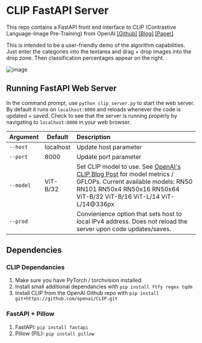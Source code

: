 # CLIP FastAPI Server

This repo contains a FastAPI front end interface to CLIP (Contrastive Language-Image Pre-Training) from OpenAI [[Github]](https://github.com/openai/CLIP) [[Blog]](https://openai.com/blog/clip/) [[Paper]](https://arxiv.org/abs/2103.00020)

This is intended to be a user-friendly demo of the algorithm capabilities. Just enter the categories into the textarea and drag + drop images into the drop zone. Then classification percentages appear on the right.

![image](https://user-images.githubusercontent.com/47000850/166162679-ce2bbe8a-47db-470e-bc9c-6090faa95e87.png)

## Running FastAPI Web Server

In the command prompt, use `python clip_server.py` to start the web server. By default it runs on `localhost:8000` and reloads whenever the code is updated + saved. Check to see that the server is running properly by navigating to `localhost:8000` in your web browser.

| Argument | Default | Description |
| --- | --- | :--- |
| `--host` | localhost |Update host parameter |
| `--port` | 8000 | Update port parameter |
| `--model` | ViT-B/32 |Set CLIP model to use.  See [OpenAI's CLIP Blog Post](https://openai.com/blog/clip/) for model metrics / GFLOPs. Current available models: RN50 RN101 RN50x4 RN50x16 RN50x64 ViT-B/32 ViT-B/16 ViT-L/14 ViT-L/14@336px
| `--prod` | | Convienience option that sets host to local IPv4 address. Does not reload the server upon code updates/saves. |

## Dependencies

### CLIP Dependancies

1. Make sure you have PyTorch / torchvision installed.
1. Install small additional dependancies with `pip install ftfy regex tqdm`
1. Install CLIP from the OpenAI Github repo with `pip install git+https://github.com/openai/CLIP.git`

### FastAPI + Pillow

1. FastAPI: `pip install fastapi`
1. Pillow (PIL): `pip install pillow`
